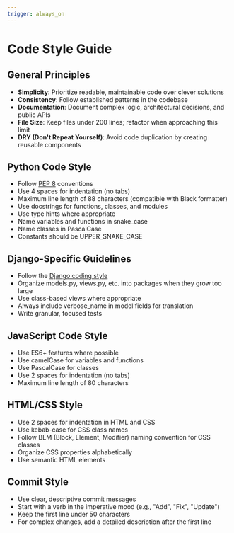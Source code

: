 ```yaml
---
trigger: always_on
---
```


# Code Style Guide

## General Principles

- **Simplicity**: Prioritize readable, maintainable code over clever solutions
- **Consistency**: Follow established patterns in the codebase
- **Documentation**: Document complex logic, architectural decisions, and public APIs
- **File Size**: Keep files under 200 lines; refactor when approaching this limit
- **DRY (Don't Repeat Yourself)**: Avoid code duplication by creating reusable components

## Python Code Style

- Follow [PEP 8](https://pep8.org/) conventions
- Use 4 spaces for indentation (no tabs)
- Maximum line length of 88 characters (compatible with Black formatter)
- Use docstrings for functions, classes, and modules
- Use type hints where appropriate
- Name variables and functions in snake_case
- Name classes in PascalCase
- Constants should be UPPER_SNAKE_CASE

## Django-Specific Guidelines

- Follow the [Django coding style](https://docs.djangoproject.com/en/stable/internals/contributing/writing-code/coding-style/)
- Organize models.py, views.py, etc. into packages when they grow too large
- Use class-based views where appropriate
- Always include verbose_name in model fields for translation
- Write granular, focused tests

## JavaScript Code Style

- Use ES6+ features where possible
- Use camelCase for variables and functions
- Use PascalCase for classes
- Use 2 spaces for indentation (no tabs)
- Maximum line length of 80 characters

## HTML/CSS Style

- Use 2 spaces for indentation in HTML and CSS
- Use kebab-case for CSS class names
- Follow BEM (Block, Element, Modifier) naming convention for CSS classes
- Organize CSS properties alphabetically
- Use semantic HTML elements

## Commit Style

- Use clear, descriptive commit messages
- Start with a verb in the imperative mood (e.g., "Add", "Fix", "Update")
- Keep the first line under 50 characters
- For complex changes, add a detailed description after the first line
